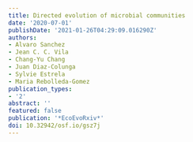 ```yaml
---
title: Directed evolution of microbial communities
date: '2020-07-01'
publishDate: '2021-01-26T04:29:09.016290Z'
authors:
- Alvaro Sanchez
- Jean C. C. Vila
- Chang-Yu Chang
- Juan Diaz-Colunga
- Sylvie Estrela
- Maria Rebolleda-Gomez
publication_types:
- '2'
abstract: ''
featured: false
publication: '*EcoEvoRxiv*'
doi: 10.32942/osf.io/gsz7j
---
```


